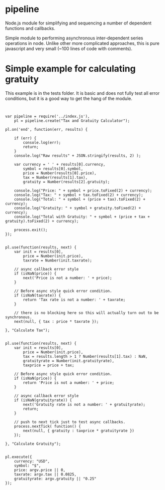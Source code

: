 pipeline
========

Node.js module for simplifying and sequencing a number of dependent functions and callbacks.

Simple module to performing asynchronous inter-dependent series operations in node.  Unlike other more complicated approaches, this is pure javascript and very small (~100 lines of code with comments).

# Simple example for calculating gratuity
This example is in the tests folder.  It is basic and does not fully test all error conditions, but it is a good way to get the hang of the module.

<pre><code>

var pipeline = require('../index.js'),
	pl = pipeline.create("Tax and Gratuity Calculator");

pl.on('end', function(err, results) {

	if (err) {
		console.log(err);
		return;
	}
	console.log("Raw results" + JSON.stringify(results, 2) );

	var currency = ' ' + results[0].currency,
		symbol = results[0].symbol,
		price = Number(results[0].price),
		tax = Number(results[1].tax),
		gratuity = Number(results[2].gratuity);

	console.log("Price: " + symbol + price.toFixed(2) + currency);
	console.log("Tax: " + symbol + tax.toFixed(2) + currency);
	console.log("Total: " + symbol + (price + tax).toFixed(2) + currency);
	console.log("Gratuity: " + symbol + gratuity.toFixed(2) + currency);
	console.log("Total with Gratuity: " + symbol + (price + tax + gratuity).toFixed(2) + currency);

	process.exit();
});


pl.use(function(results, next) {
	var init = results[0],
		price = Number(init.price),
		taxrate = Number(init.taxrate);

	// async callback error style
	if (isNaN(price)) {
		next('Price is not a number: ' + price);
	}

	// Before async style quick error condition.
	if (isNaN(taxrate)) {
		return 'Tax rate is not a number: ' + taxrate;
	}

	// there is no blocking here so this will actually turn out to be synchronous.
	next(null, { tax : price * taxrate });

}, "Calculate Tax");


pl.use(function(results, next) {
	var init = results[0],
		price = Number(init.price),
		tax = results.length > 1 ? Number(results[1].tax) : NaN,
		gratuityrate = Number(init.gratuityrate),
		taxprice = price + tax;

	// Before async style quick error condition.
	if (isNaN(price)) {
		return 'Price is not a number: ' + price;
	}

	// async callback error style
	if (isNaN(gratuityrate)) {
		next('Gratuity rate is not a number: ' + gratuityrate);
		return;
	}

	// push to next tick just to test async callbacks.
	process.nextTick( function() {
		next(null, { gratuity : taxprice * gratuityrate }) 
	});

}, "Calculate Gratuity");


pl.execute({
	currency: "USD",
	symbol: "$",
	price: argv.price || 0,
	taxrate: argv.tax || 0.0825,
	gratuityrate: argv.gratuity || "0.25"
});
</pre></code>